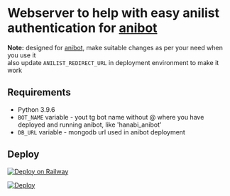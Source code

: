<h1>Webserver to help with easy anilist authentication for <a href='https://github.com/lostb053/anibot'>anibot</a></h1>

**Note:** designed for [anibot](https://github.com/lostb053/anibot), make suitable changes as per your need when you use it <br> also update `ANILIST_REDIRECT_URL` in deployment environment to make it work


## Requirements
* Python 3.9.6
* `BOT_NAME` variable - yout tg bot name without @ where you have deployed and running anibot, like 'hanabi_anibot'
* `DB_URL` variable - mongodb url used in anibot deployment


## Deploy
[![Deploy on Railway](https://railway.app/button.svg)](https://railway.app/new/template?template=https://github.com/lostb053/anilist_oauth_webserver)

[![Deploy](https://www.herokucdn.com/deploy/button.svg)](https://heroku.com/deploy?template=https://github.com/lostb053/anilist_oauth_webserver)
